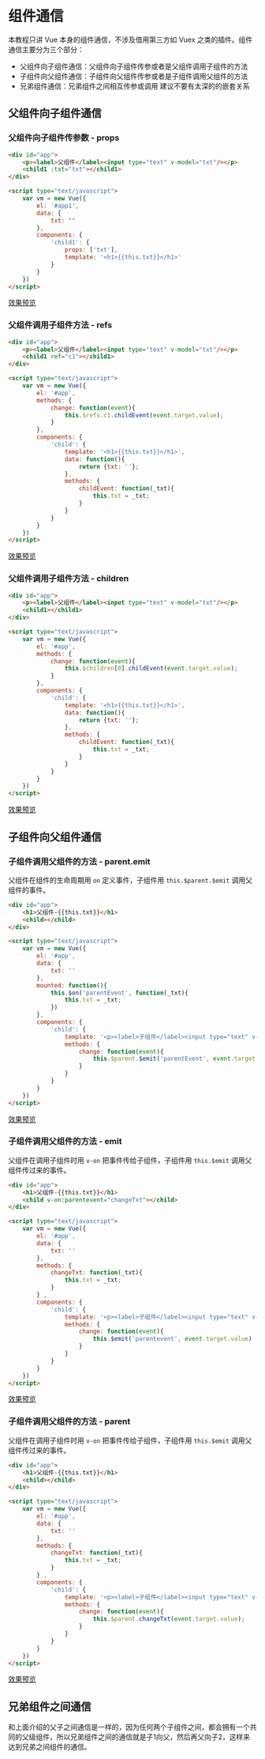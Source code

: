 # 组件通信
本教程只讲 Vue 本身的组件通信，不涉及借用第三方如 Vuex 之类的插件。组件通信主要分为三个部分：
- 父组件向子组件通信：父组件向子组件传参或者是父组件调用子组件的方法
- 子组件向父组件通信：子组件向父组件传参或者是子组件调用父组件的方法
- 兄弟组件通信：兄弟组件之间相互传参或调用 建议不要有太深的的嵌套关系

## 父组件向子组件通信
### 父组件向子组件传参数 - props
```html
<div id="app">
    <p><label>父组件</label><input type="text" v-model="txt"/></p>
    <child1 :txt="txt"></child1>    
</div>

<script type="text/javascript">
    var vm = new Vue({
        el: '#app1',
        data: {
            txt: ""
        },
        components: {
            'child1': {
                props: ['txt'],
                template: '<h1>{{this.txt}}</h1>'
            }
        }
    })
</script>
```
[效果预览](https://github.com/CoyleCyq/coylecyq.github.io/tree/master/Vue/VueBasic/Communication/01-父组件向子组件传参数-props.html)

### 父组件调用子组件方法 - refs
```html
<div id="app">
    <p><label>父组件</label><input type="text" v-model="txt"/></p>
    <child1 ref="c1"></child1>    
</div>

<script type="text/javascript">
    var vm = new Vue({
        el: '#app',
        methods: {
            change: function(event){
                this.$refs.c1.childEvent(event.target.value);
            }
        },
        components: {
            'child': {
                template: '<h1>{{this.txt}}</h1>',
                data: function(){
                    return {txt: ''};
                },
                methods: {
                    childEvent: function(_txt){
                        this.txt = _txt;
                    }
                }
            }
        }
    })
</script>
```
[效果预览](https://github.com/CoyleCyq/coylecyq.github.io/tree/master/Vue/VueBasic/Communication/02-父组件调用子组件方法-refs.html)

### 父组件调用子组件方法 - children
```html
<div id="app">
    <p><label>父组件</label><input type="text" v-model="txt"/></p>
    <child1></child1>    
</div>

<script type="text/javascript">
    var vm = new Vue({
        el: '#app',
        methods: {
            change: function(event){
                this.$children[0].childEvent(event.target.value);
            }
        },
        components: {
            'child': {
                template: '<h1>{{this.txt}}</h1>',
                data: function(){
                    return {txt: ''};
                },
                methods: {
                    childEvent: function(_txt){
                        this.txt = _txt;
                    }
                }
            }
        }
    })
</script>
```
[效果预览](https://github.com/CoyleCyq/coylecyq.github.io/tree/master/Vue/VueBasic/Communication/03-父组件调用子组件方法-children.html)

## 子组件向父组件通信
### 子组件调用父组件的方法 - parent.emit
父组件在组件的生命周期用 `on` 定义事件，子组件用 `this.$parent.$emit` 调用父组件的事件。
```html
<div id="app">
    <h1>父组件-{{this.txt}}</h1>
    <child></child>
</div>

<script type="text/javascript">
    var vm = new Vue({
        el: '#app',
        data: {
            txt: ''
        },
        mounted: function(){
            this.$on('parentEvent', function(_txt){
                this.txt = _txt;
            })
        },            
        components: {
            'child': {
                template: '<p><label>子组件</label><input type="text" v-on:input="change"/></p>',
                methods: {
                    change: function(event){
                        this.$parent.$emit('parentEvent', event.target.value)
                    }
                }
            }
        }
    })
</script>        
```
[效果预览](https://github.com/CoyleCyq/coylecyq.github.io/tree/master/Vue/VueBasic/Communication/04-子组件调用父组件的方法-parent.emit.html)

### 子组件调用父组件的方法 - emit
父组件在调用子组件时用 `v-on` 把事件传给子组件，子组件用 `this.$emit` 调用父组件传过来的事件。
```html
<div id="app">
    <h1>父组件-{{this.txt}}</h1>
    <child v-on:parentevent="changeTxt"></child>
</div>

<script type="text/javascript">
    var vm = new Vue({
        el: '#app',
        data: {
            txt: ''
        },
        methods: {
            changeTxt: function(_txt){
                this.txt = _txt;
            }
        } ,
        components: {
            'child': {
                template: '<p><label>子组件</label><input type="text" v-on:input="change"/></p>',
                methods: {
                    change: function(event){
                        this.$emit('parentevent', event.target.value)
                    }
                }
            }
        }
    })
</script>    
```
[效果预览](https://github.com/CoyleCyq/coylecyq.github.io/tree/master/Vue/VueBasic/Communication/05-子组件调用父组件方法-emit.html)

### 子组件调用父组件的方法 - parent
父组件在调用子组件时用 `v-on` 把事件传给子组件，子组件用 `this.$emit` 调用父组件传过来的事件。
```html
<div id="app">
    <h1>父组件-{{this.txt}}</h1>
    <child></child>
</div>

<script type="text/javascript">
    var vm = new Vue({
        el: '#app',
        data: {
            txt: ''
        },
        methods: {
            changeTxt: function(_txt){
                this.txt = _txt;
            }
        } ,
        components: {
            'child': {
                template: '<p><label>子组件</label><input type="text" v-on:input="change"/></p>',
                methods: {
                    change: function(event){
                        this.$parent.changeTxt(event.target.value);
                    }
                }
            }
        }
    })
</script>    
```
[效果预览](https://github.com/CoyleCyq/coylecyq.github.io/tree/master/Vue/VueBasic/Communication/06-子组件调用父组件方法-parent.html)

## 兄弟组件之间通信
和上面介绍的父子之间通信是一样的，因为任何两个子组件之间，都会拥有一个共同的父级组件，所以兄弟组件之间的通信就是子1向父，然后再父向子2，这样来达到兄弟之间组件的通信。